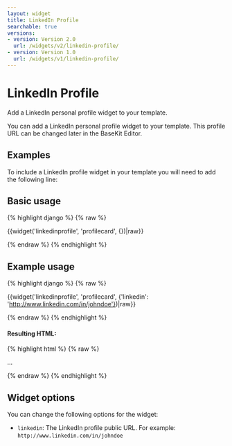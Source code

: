 ```yaml
---
layout: widget
title: LinkedIn Profile
searchable: true
versions:
- version: Version 2.0
  url: /widgets/v2/linkedin-profile/
- version: Version 1.0
  url: /widgets/v1/linkedin-profile/
---
```


# LinkedIn Profile

Add a LinkedIn personal profile widget to your template.

You can add a LinkedIn personal profile widget to your template. This profile URL can be changed later in the BaseKit Editor.

## Examples

To include a LinkedIn profile widget in your template you will need to add the following line:

## Basic usage

{% highlight django %}
{% raw %}

  {{widget('linkedinprofile', 'profilecard', {})|raw}}

{% endraw %}
{% endhighlight %}

## Example usage

{% highlight django %}
{% raw %}

  {{widget('linkedinprofile', 'profilecard', {'linkedin': 'http://www.linkedin.com/in/johndoe'})|raw}}

{% endraw %}
{% endhighlight %}

#### Resulting HTML:

{% highlight html %}
{% raw %}

<div id="page-zones__template-widgets__profilecard" class="widget  widget--template-widget" data-widget-type="linkedinprofile">
  <div class="bk-linkedinprofile  linkedinprofile  widget__linkedinprofile">
    <div class="embed-wrap  embed-wrap--linkedin  linkedinprofile__embed-wrap">
      ...
    </div>
  </div>
</div>

{% endraw %}
{% endhighlight %}

## Widget options

You can change the following options for the widget:

* ```linkedin```: The LinkedIn profile public URL. For example: ```http://www.linkedin.com/in/johndoe```
